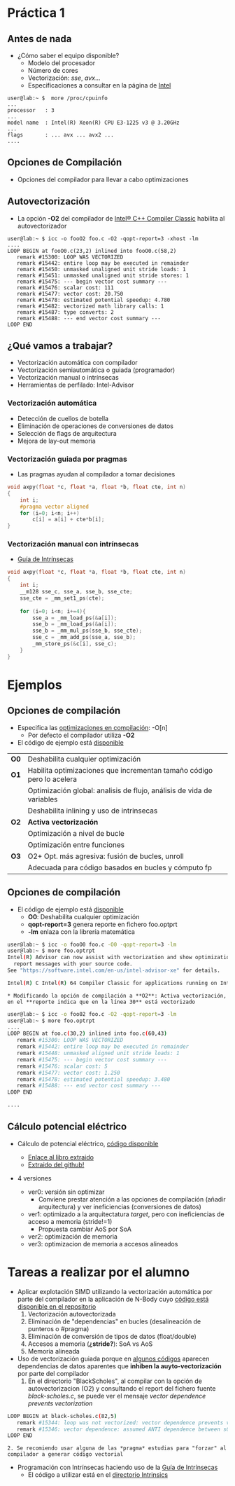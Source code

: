# Práctica 1

## Antes de nada 
* ¿Cómo saber el equipo disponible?
    * Modelo del procesador
    * Número de cores
    * Vectorización: *sse*, *avx*...
    * Especificaciones a consultar en la página de [Intel](https://ark.intel.com/content/www/es/es/ark.html\#@PanelLabel122139)

```console
user@lab:~ $  more /proc/cpuinfo 
...
processor	: 3
...
model name	: Intel(R) Xeon(R) CPU E3-1225 v3 @ 3.20GHz
...
flags		: ... avx ... avx2 ...
....
```

## Opciones de Compilación
* Opciones del compilador para llevar a cabo optimizaciones

## Autovectorización
* La opción **-O2** del compilador de [Intel® C++ Compiler Classic](https://www.intel.com/content/www/us/en/developer/tools/oneapi/hpc-toolkit.html#gs.cddfmt) habilita al autovectorizador

```console
user@lab:~ $ icc -o fooO2 foo.c -O2 -qopt-report=3 -xhost -lm
....
LOOP BEGIN at fooO0.c(23,2) inlined into fooO0.c(58,2)
   remark #15300: LOOP WAS VECTORIZED
   remark #15442: entire loop may be executed in remainder
   remark #15450: unmasked unaligned unit stride loads: 1 
   remark #15451: unmasked unaligned unit stride stores: 1 
   remark #15475: --- begin vector cost summary ---
   remark #15476: scalar cost: 111 
   remark #15477: vector cost: 20.750 
   remark #15478: estimated potential speedup: 4.780 
   remark #15482: vectorized math library calls: 1 
   remark #15487: type converts: 2 
   remark #15488: --- end vector cost summary ---
LOOP END
```

## ¿Qué vamos a trabajar?
* Vectorización automática con compilador
* Vectorización semiautomática o guiada (programador)
* Vectorización manual o intrínsecas
* Herramientas de perfilado: Intel-Advisor

### Vectorización automática
* Detección de cuellos de botella
* Eliminación de operaciones de conversiones de datos
* Selección de flags de arquitectura
* Mejora de lay-out memoria

### Vectorización guiada por pragmas
* Las pragmas ayudan al compilador a tomar decisiones

```c
void axpy(float *c, float *a, float *b, float cte, int n)
{
	int i;
	#pragma vector aligned
	for (i=0; i<n; i++)
		c[i] = a[i] + cte*b[i];
}
```

### Vectorización manual con intrínsecas
* [Guía de Intrínsecas](https://software.intel.com/sites/landingpage/IntrinsicsGuide/)

```c
void axpy(float *c, float *a, float *b, float cte, int n)
{
	int i;
	__m128 sse_c, sse_a, sse_b, sse_cte;
	sse_cte = _mm_set1_ps(cte);
	
	for (i=0; i<n; i+=4){
		sse_a = _mm_load_ps(&a[i]);
		sse_b = _mm_load_ps(&a[i]);
		sse_b = _mm_mul_ps(sse_b, sse_cte);
		sse_c = _mm_add_ps(sse_a, sse_b);
		_mm_store_ps(&c[i], sse_c);
	}
}
```


# Ejemplos
## Opciones de compilación 
* Especifica las [optimizaciones en compilación](https://software.intel.com/en-us/cpp-compiler-developer-guide-and-reference-o): -O[n]
    * Por defecto el compilador utiliza **-O2**
* El código de ejemplo está [disponible](CompilerOpt/foo.c)

|   |   |
|---|---|
| **O0** |  Deshabilita cualquier optimización                                                   |
| **O1** |  Habilita optimizaciones que incrementan tamaño código pero lo acelera                |
|        |  Optimización global: analisis de flujo, análisis de vida de variables                |
|        |  Deshabilita inlining y uso de intrinsecas                                            |
| **O2** | **Activa vectorización**                                                              |
|        | Optimización a nivel de bucle                                                         |
|        | Optimización entre funciones                                                          |
| **O3** | O2+ Opt. más agresiva: fusión de bucles, unroll                                       |
|        | Adecuada para código basados en bucles y cómputo fp                                   |

[^2]: \url{}

## Opciones de compilación
* El código de ejemplo está [disponible](CompilerOpt/foo.c)
    * **O0**: Deshabilita cualquier optimización
    * **qopt-report=3** genera reporte en fichero foo.optprt
    * **-lm** enlaza con la librería matemática

```sh
user@lab:~ $ icc -o fooO0 foo.c -O0 -qopt-report=3 -lm
user@lab:~ $ more foo.optrpt 
Intel(R) Advisor can now assist with vectorization and show optimization
  report messages with your source code.
See "https://software.intel.com/en-us/intel-advisor-xe" for details.

Intel(R) C Intel(R) 64 Compiler Classic for applications running on Intel(R) 64, Version 2021.5.0 Build 20211109_000000
```

    * Modificando la opción de compilación a **O2**: Activa vectorización, en el **reporte indica que en la línea 30** está vectorizado


```sh
user@lab:~ $ icc -o foo02 foo.c -O2 -qopt-report=3 -lm
user@lab:~ $ more foo.optrpt 
....
LOOP BEGIN at foo.c(30,2) inlined into foo.c(60,43)
   remark #15300: LOOP WAS VECTORIZED
   remark #15442: entire loop may be executed in remainder
   remark #15448: unmasked aligned unit stride loads: 1 
   remark #15475: --- begin vector cost summary ---
   remark #15476: scalar cost: 5 
   remark #15477: vector cost: 1.250 
   remark #15478: estimated potential speedup: 3.480 
   remark #15488: --- end vector cost summary ---
LOOP END

....
```

## Cálculo potencial eléctrico
* Cálculo de potencial eléctrico, [código disponible](ElectricPotential/)
    * [Enlace al libro extraido](https://colfaxresearch.com/second-edition-of-parallel-programming-and-optimization-with-intel-xeon-phi-coprocessors/)
    * [Extraido del github!](https://github.com/ColfaxResearch/HOW-Series-Labs/tree/master/4/4.02-vectorization-data-structures-coulomb)

* 4 versiones
    * ver0: versión sin optimizar
        * Conviene prestar atención a las opciones de compilación (añadir arquitectura) y ver ineficiencias (conversiones de datos)
    * ver1: optimizado a la arquitectatura *target*, pero con ineficiencias de acceso a memoria (stride!=1)
        * Propuesta cambiar AoS por SoA
    * ver2: optimización de memoria
    * ver3: optimizacion de memoria a accesos alineados

# Tareas a realizar por el alumno
* Aplicar explotación SIMD utilizando la vectorización automática por parte del compilador en la aplicación de N-Body cuyo [código está disponible en el repositorio](NBody/)
    1. Vectorización autovectorizada
    2. Eliminación de "dependencias" en bucles (desalineación de punteros o \#pragma)
    3. Eliminación de conversión de tipos de datos (float/double)
    4. Accesos a memoria (**¿stride?**): SoA vs AoS
    5. Memoria alineada
* Uso de vectorización guiada porque en [algunos códigos](BlackScholes/) aparecen dependencias de datos aparentes que **inhiben la auyto-vectorización** por parte del compilador
    1. En el directorio "BlackScholes", al compilar con la opción de autovectorizacion (O2) y consultando el report del fichero fuente *black-scholes.c*, se puede ver el mensaje *vector dependence prevents vectorization*

```sh
LOOP BEGIN at black-scholes.c(82,5)
   remark #15344: loop was not vectorized: vector dependence prevents vectorization. First dependence is shown below. Use level 5 report for details
   remark #15346: vector dependence: assumed ANTI dependence between s0[i] (84:13) and vput[i] (100:9)
LOOP END
```
    2. Se recomiendo usar alguna de las *pragma* estudias para "forzar" al compilador a generar código vectorial
* Programación con Intrínsecas haciendo uso de la [Guía de Intrínsecas](https://software.intel.com/sites/landingpage/IntrinsicsGuide/) 
    * El código a utilizar está en el [directorio Intrinsics](Intrinsics/)



